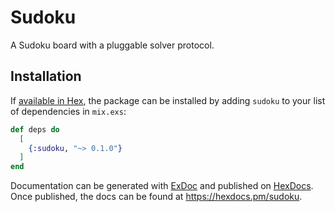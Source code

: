 # Sudoku

A Sudoku board with a pluggable solver protocol.

## Installation

If [available in Hex](https://hex.pm/docs/publish), the package can be installed
by adding `sudoku` to your list of dependencies in `mix.exs`:

```elixir
def deps do
  [
    {:sudoku, "~> 0.1.0"}
  ]
end
```

Documentation can be generated with [ExDoc](https://github.com/elixir-lang/ex_doc)
and published on [HexDocs](https://hexdocs.pm). Once published, the docs can
be found at <https://hexdocs.pm/sudoku>.

